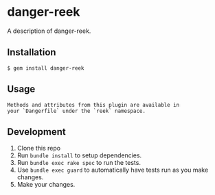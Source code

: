 # danger-reek

A description of danger-reek.

## Installation

    $ gem install danger-reek

## Usage

    Methods and attributes from this plugin are available in
    your `Dangerfile` under the `reek` namespace.

## Development

1. Clone this repo
2. Run `bundle install` to setup dependencies.
3. Run `bundle exec rake spec` to run the tests.
4. Use `bundle exec guard` to automatically have tests run as you make changes.
5. Make your changes.

